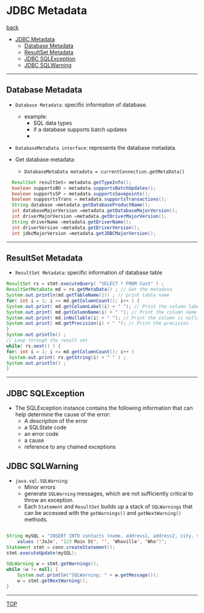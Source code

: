 # JDBC Metadata

[back](../index.md)

- [JDBC Metadata](#jdbc-metadata)
  - [Database Metadata](#database-metadata)
  - [ResultSet Metadata](#resultset-metadata)
  - [JDBC SQLException](#jdbc-sqlexception)
  - [JDBC SQLWarning](#jdbc-sqlwarning)

---

## Database Metadata

- `Database Metadata`: specific information of database.
  - example:
    - SQL data types
    - if a database supports batch updates
    -
- `DatabaseMetaData interface`: represents the database metadata.

- Get database metadata:
  - `DatabaseMetaData metadata = currentConnection.getMetaData()`

```java
  ResultSet resultSet= metadata.getTypeInfo();
  boolean supportsBU = metadata.supportsBatchUpdates();
  boolean supportsSP = metadata.supportsSavepoints();
  boolean supposrtsTrans = metadata.supportsTransactions();
  String database =metadata.getDatabaseProductName();
  int databaseMajorVersion =metadata.getDatabaseMajorVersion();
  int driverMajorVersion =metadata.getDriverMajorVersion();
  String driverName =metadata.getDriverName();
  int driverVersion =metadata.getDriverVersion();
  int jdbcMajorVersion =metadata.getJDBCMajorVersion();
```

---

## ResultSet Metadata

- `ResultSet Metadata`: specific information of database table

```java
ResultSet rs = stmt.executeQuery( "SELECT * FROM Cust" ) ;
ResultSetMetaData md = rs.getMetaData() ; // Get the metadata
System.out.println(md.getTableName(1)) ; // print table name
for( int i = 1; i <= md.getColumnCount(); i++ ) {
System.out.print( md.getColumnLabel(i) + " "); // Print the column labels
System.out.print( md.getColumnName(i) + " "); // Print the column name
System.out.print( md.inNullable(i) + " "); // Print the column is nullable or not
System.out.print( md.getPrecision(i) + " "); // Print the precision
}
System.out.println() ;
// Loop through the result set
while( rs.next() ) {
for( int i = 1; i <= md.getColumnCount(); i++ )
 System.out.print( rs.getString(i) + " " ) ;
System.out.println() ;
}
```

---

## JDBC SQLException

- The SQLException instance contains the following information that can help determine the cause of the error:
  - A description of the error
  - a SQLState code
  - an error code
  - a cause
  - reference to any chained exceptions

## JDBC SQLWarning

- `java.sql.SQLWarning`:
  - Minor errors
  - generate `SQLWarning` messages, which are not sufficiently critical to throw an exception.
  - Each `Statement` and `ResultSet` builds up a stack of `SQLWarnings` that can be accessed with the `getWarnings()` and `getNextWarning()` methods.

```java

String mySQL = "INSERT INTO contacts (name, address1, address2, city, state)
    values ('JoJo', '123 Main St', '', 'Whoville', 'Who')";
Statement stmt = conn.createStatement();
stmt.executeUpdate(mySQL);

SQLWarning w = stmt.getWarnings();
while (w != null) {
    System.out.println("SQLWarning: " + w.getMessage());
    w = stmt.getNextWarning();
}
```

---

[TOP](#jdbc-database-metadata)
